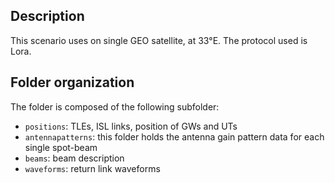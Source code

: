 ## Description

This scenario uses on single GEO satellite, at 33°E.
The protocol used is Lora.

## Folder organization

The folder is composed of the following subfolder:

- `positions`: TLEs, ISL links, position of GWs and UTs
- `antennapatterns`: this folder holds the antenna gain pattern data for each single spot-beam
- `beams`: beam description
- `waveforms`: return link waveforms
